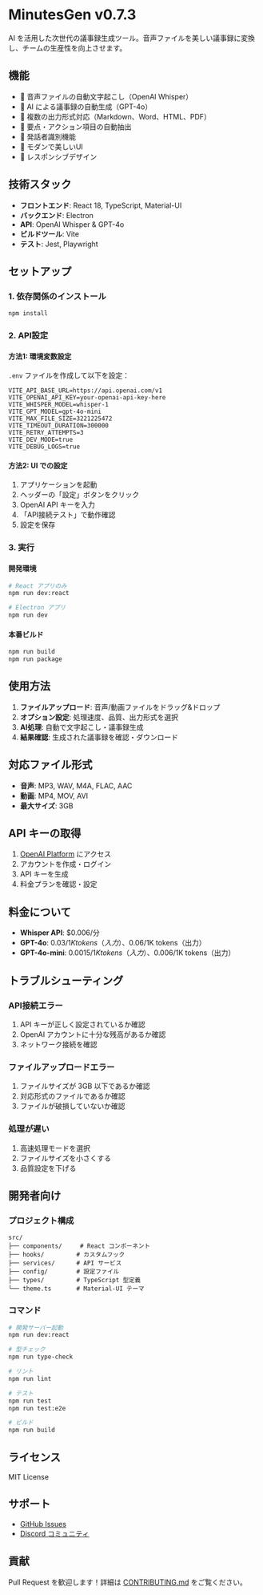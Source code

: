 # MinutesGen v0.7.3

AI を活用した次世代の議事録生成ツール。音声ファイルを美しい議事録に変換し、チームの生産性を向上させます。

## 機能

- 🎤 音声ファイルの自動文字起こし（OpenAI Whisper）
- 🤖 AI による議事録の自動生成（GPT-4o）
- 📝 複数の出力形式対応（Markdown、Word、HTML、PDF）
- 🎯 要点・アクション項目の自動抽出
- 👥 発話者識別機能
- 🎨 モダンで美しいUI
- 📱 レスポンシブデザイン

## 技術スタック

- **フロントエンド**: React 18, TypeScript, Material-UI
- **バックエンド**: Electron
- **API**: OpenAI Whisper & GPT-4o
- **ビルドツール**: Vite
- **テスト**: Jest, Playwright

## セットアップ

### 1. 依存関係のインストール

```bash
npm install
```

### 2. API設定

#### 方法1: 環境変数設定

`.env` ファイルを作成して以下を設定：

```env
VITE_API_BASE_URL=https://api.openai.com/v1
VITE_OPENAI_API_KEY=your-openai-api-key-here
VITE_WHISPER_MODEL=whisper-1
VITE_GPT_MODEL=gpt-4o-mini
VITE_MAX_FILE_SIZE=3221225472
VITE_TIMEOUT_DURATION=300000
VITE_RETRY_ATTEMPTS=3
VITE_DEV_MODE=true
VITE_DEBUG_LOGS=true
```

#### 方法2: UI での設定

1. アプリケーションを起動
2. ヘッダーの「設定」ボタンをクリック
3. OpenAI API キーを入力
4. 「API接続テスト」で動作確認
5. 設定を保存

### 3. 実行

#### 開発環境

```bash
# React アプリのみ
npm run dev:react

# Electron アプリ
npm run dev
```

#### 本番ビルド

```bash
npm run build
npm run package
```

## 使用方法

1. **ファイルアップロード**: 音声/動画ファイルをドラッグ&ドロップ
2. **オプション設定**: 処理速度、品質、出力形式を選択
3. **AI処理**: 自動で文字起こし・議事録生成
4. **結果確認**: 生成された議事録を確認・ダウンロード

## 対応ファイル形式

- **音声**: MP3, WAV, M4A, FLAC, AAC
- **動画**: MP4, MOV, AVI
- **最大サイズ**: 3GB

## API キーの取得

1. [OpenAI Platform](https://platform.openai.com/) にアクセス
2. アカウントを作成・ログイン
3. API キーを生成
4. 料金プランを確認・設定

## 料金について

- **Whisper API**: $0.006/分
- **GPT-4o**: $0.03/1K tokens（入力）、$0.06/1K tokens（出力）
- **GPT-4o-mini**: $0.0015/1K tokens（入力）、$0.006/1K tokens（出力）

## トラブルシューティング

### API接続エラー

1. API キーが正しく設定されているか確認
2. OpenAI アカウントに十分な残高があるか確認
3. ネットワーク接続を確認

### ファイルアップロードエラー

1. ファイルサイズが 3GB 以下であるか確認
2. 対応形式のファイルであるか確認
3. ファイルが破損していないか確認

### 処理が遅い

1. 高速処理モードを選択
2. ファイルサイズを小さくする
3. 品質設定を下げる

## 開発者向け

### プロジェクト構成

```
src/
├── components/     # React コンポーネント
├── hooks/         # カスタムフック
├── services/      # API サービス
├── config/        # 設定ファイル
├── types/         # TypeScript 型定義
└── theme.ts       # Material-UI テーマ
```

### コマンド

```bash
# 開発サーバー起動
npm run dev:react

# 型チェック
npm run type-check

# リント
npm run lint

# テスト
npm run test
npm run test:e2e

# ビルド
npm run build
```

## ライセンス

MIT License

## サポート

- [GitHub Issues](https://github.com/minutesgen/v1.0/issues)
- [Discord コミュニティ](https://discord.gg/minutesgen)

## 貢献

Pull Request を歓迎します！詳細は [CONTRIBUTING.md](CONTRIBUTING.md) をご覧ください。 